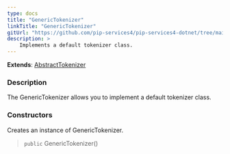 ```yaml
---
type: docs
title: "GenericTokenizer"
linkTitle: "GenericTokenizer"
gitUrl: "https://github.com/pip-services4/pip-services4-dotnet/tree/main/pip-services4-expressions-dotnet"
description: > 
    Implements a default tokenizer class.
---
```


**Extends**: [AbstractTokenizer](../../abstract_tokenizer)

### Description

The GenericTokenizer allows you to implement a default tokenizer class.  

### Constructors
Creates an instance of GenericTokenizer.

> `public` GenericTokenizer()
